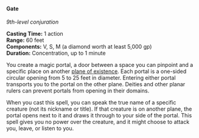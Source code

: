 #### Gate
<!-- TODO Check and tag this spell -->
<!-- markdownlint-disable-next-line no-emphasis-as-heading -->
_9th-level conjuration_

**Casting Time:** 1 action \
**Range:** 60 feet \
**Components:** V, S, M (a diamond worth at least 5,000 gp) \
**Duration:** Concentration, up to 1 minute

You create a magic portal, a door between a space you can pinpoint and a specific place on another [plane of existence](#Planes_of_Existence_planes_of_existence).
Each portal is a one-sided circular opening from 5 to 25 feet in diameter.
Entering either portal transports you to the portal on the other plane.
Deities and other planar rulers can prevent portals from opening in their domains.

When you cast this spell, you can speak the true name of a specific creature (not its nickname or title).
If that creature is on another plane, the portal opens next to it and draws it through to your side of the portal.
This spell gives you no power over the creature, and it might choose to attack you, leave, or listen to you.
